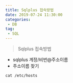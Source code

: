 ```yaml
---
title: Sqlplus 접속방법
date: 2019-07-24 11:30:00
categories:
 - DB
tag:
 - SQL
---
```


> Sqlplus 접속방법

- sqlplus 계정/비번@주소이름
- 주소이름 찾기

```
cat /etc/hosts
```

